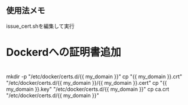 ## 使用法メモ

issue_cert.shを編集して実行



#
# Dockerdへの証明書追加
#
mkdir -p "/etc/docker/certs.d/{{ my_domain }}"
cp "{{ my_domain }}.crt" "/etc/docker/certs.d/{{ my_domain }}/{{ my_domain }}.cert"
cp "{{ my_domain }}.key" "/etc/docker/certs.d/{{ my_domain }}"
cp ca.crt "/etc/docker/certs.d/{{ my_domain }}"
